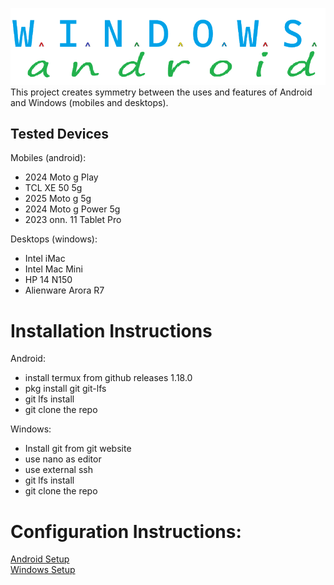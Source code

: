 ![readme logo](headerimg.png)
This project creates symmetry between the uses and features of Android and Windows (mobiles and desktops).



## Tested Devices
Mobiles (android):  
* 2024 Moto g Play  
* TCL XE 50 5g  
* 2025 Moto g 5g  
* 2024 Moto g Power 5g
* 2023 onn. 11 Tablet Pro

Desktops (windows):  
* Intel iMac
* Intel Mac Mini  
* HP 14 N150
* Alienware Arora R7



# Installation Instructions  
Android:  
* install termux from github releases 1.18.0
* pkg install git git-lfs
* git lfs install
* git clone the repo

Windows:
* Install git from git website
* use nano as editor
* use external ssh
* git lfs install
* git clone the repo



# Configuration Instructions:  
[Android Setup](Android/README.md)  
[Windows Setup](Windows/README.md)
